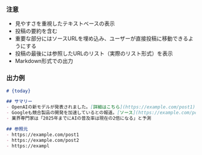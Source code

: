 
### 注意
- 見やすさを重視したテキストベースの表示
- 投稿の要約を含む
- 重要な部分にはソースURLを埋め込み、ユーザーが直接投稿に移動できるようにする
- 投稿の最後には参照したURLのリスト（実際のリスト形式）を表示
- Markdown形式での出力

### 出力例

```markdown
# {today} 

## サマリー
- OpenAIの新モデルが発表されました。[詳細はこちら](https://example.com/post1)
- Googleも競合製品の開発を加速しているとの報道。[ソース](https://example.com/post2)
- 業界専門家は「2025年までにAIの普及率は現在の2倍になる」と予測

## 参照元
- https://example.com/post1
- https://example.com/post2
- https://exampl